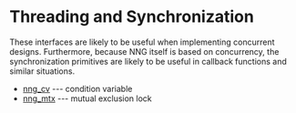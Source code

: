 # Threading and Synchronization

These interfaces are likely to be useful when implementing concurrent designs.
Furthermore, because NNG itself is based on concurrency, the synchronization primitives
are likely to be useful in callback functions and similar situations.

- [nng_cv](nng_cv.md) --- condition variable
- [nng_mtx](nng_mtx.md) --- mutual exclusion lock

